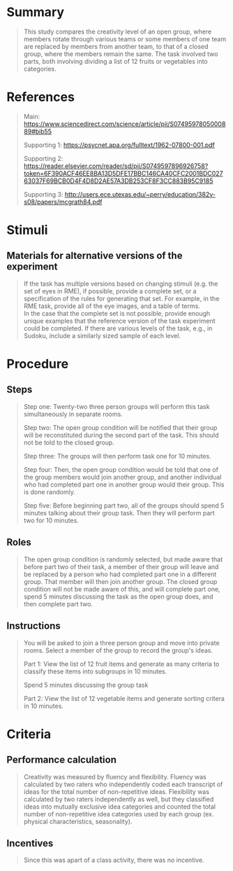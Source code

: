 
# Summary
> This study compares the creativity level of an open group, where members rotate through various teams or some members of one team are replaced by members from another team, to that of a closed group, where the members remain the same. The task involved two parts, both involving dividing a list of 12 fruits or vegetables into categories.

# References
> Main: https://www.sciencedirect.com/science/article/pii/S0749597805000889#bib55
> 
> Supporting 1: https://psycnet.apa.org/fulltext/1962-07800-001.pdf
> 
> Supporting 2: https://reader.elsevier.com/reader/sd/pii/S0749597896926758?token=6F390ACF46EE8BA13D5DFE17BBC146CA40CFC2001BDC02763037F69BCB0D4F4D8D2AE57A3DB253CF8F3CC883B95C9185
> 
> Supporting 3: http://users.ece.utexas.edu/~perry/education/382v-s08/papers/mcgrath84.pdf

# Stimuli

## Materials for alternative versions of the experiment 
> If the task has multiple versions based on changing stimuli (e.g. the set of eyes in RME), if possible, provide a complete set, or a specification of the rules for generating that set. For example, in the RME task, provide all of the eye images, and a table of terms.  
> In the case that the complete set is not possible, provide enough unique examples that the reference version of the task experiment could be completed. If there are various levels of the task, e.g., in Sudoku, include a similarly sized sample of each level.

# Procedure
## Steps
>Step one: Twenty-two three person groups will perform this task simultaneously in separate rooms.
>
>Step two: The open group condition will be notified that their group will be reconstituted during the second part of the task. This should not be told to the closed group.
>
>Step three: The groups will then perform task one for 10 minutes.
>
>Step four: Then, the open group condition would be told that one of the group members would join another group, and another individual who had completed part one in another group would their group. This is done randomly.
>
>Step five: Before beginning part two, all of the groups should spend 5 minutes talking about their group task. Then they will perform part two for 10 minutes.

## Roles 
> The open group condition is randomly selected, but made aware that before part two of their task, a member of their group will leave and be replaced by a person who had completed part one in a different group. That member will then join another group.
> The closed group condition will not be made aware of this, and will complete part one, spend 5 minutes discussing the task as the open group does, and then complete part two.

## Instructions
> You will be asked to join a three person group and move into private rooms. Select a member of the group to record the group's ideas.
> 
> Part 1: View the list of 12 fruit items and generate as many criteria to classify these items into subgroups in 10 minutes.
> 
> Spend 5 minutes discussing the group task
> 
> Part 2: View the list of 12 vegetable items and generate sorting critera in 10 minutes.

# Criteria
## Performance calculation
> Creativity was measured by fluency and flexibility.
> Fluency was calculated by two raters who independently coded each transcript of ideas for the total number of non-repetitive ideas.
> Flexibility was calculated by two raters independently as well, but they classified ideas into mutually exclusive idea categories and counted the total number of non-repetitive idea categories used by each group (ex. physical characteristics, seasonality).

## Incentives
> Since this was apart of a class activity, there was no incentive.
